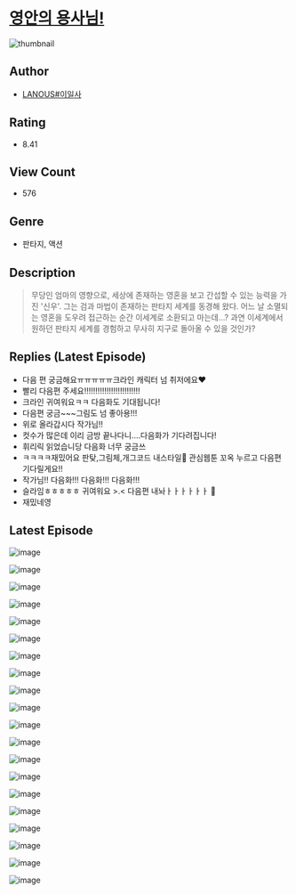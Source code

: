 # [영안의 용사님!](https://comic.naver.com/challenge/list?titleId=810238)
![thumbnail](https://image-comic.pstatic.net/user_contents_data/challenge_comic/2023/05/23/363837/upload_3760567499446565170_480x623.jpeg)

## Author
- [LANOUS#이일사](https://comic.naver.com/artistTitle?id=363837)

## Rating
- 8.41

## View Count
- 576

## Genre
- 판타지, 액션

## Description
> 무당인 엄마의 영향으로, 세상에 존재하는 영혼을 보고 간섭할 수 있는 능력을 가진 '신우'. 그는 검과 마법이 존재하는 판타지 세계를 동경해 왔다. 어느 날 소멸되는 영혼을 도우려 접근하는 순간 이세계로 소환되고 마는데...? 과연 이세계에서 원하던 판타지 세계를 경험하고 무사히 지구로 돌아올 수 있을 것인가?

## Replies (Latest Episode)
- 다음 편 궁금해요ㅠㅠㅠㅠㅠ크라인 캐릭터 넘 취저에요❤️
- 빨리 다음편 주세요!!!!!!!!!!!!!!!!!!!!!!!!!
- 크라인 귀여워요ㅋㅋ 다음화도 기대됩니다!
- 다음편 궁금~~~그림도 넘 좋아용!!!
- 위로 올라갑시다 작가님!!
- 컷수가 많은데 이리 금방 끝나다니....다음화가 기다려집니다!
- 휘리릭 읽었습니당 다음화 너무 궁금쓰
- ㅋㅋㅋㅋ재밌어요 판탖,그림체,개그코드 내스타일🩷 관심웹툰 꼬옥 누르고 다음편 기다릴게요!!
- 작가님!! 다음화!!! 다음화!!! 다음화!!!
- 슬라임ㅎㅎㅎㅎㅎ 귀여워요 >.< 다음편 내놔ㅏㅏㅏㅏㅏㅏ 🩷
- 재밌네영

## Latest Episode
![image](https://image-comic.pstatic.net/user_contents_data/challenge_comic/2023/05/23/363837/upload_7003438690914689333.jpeg)

![image](https://image-comic.pstatic.net/user_contents_data/challenge_comic/2023/05/23/363837/upload_7233403570810676535.jpeg)

![image](https://image-comic.pstatic.net/user_contents_data/challenge_comic/2023/05/23/363837/upload_3774353145396028465.jpeg)

![image](https://image-comic.pstatic.net/user_contents_data/challenge_comic/2023/05/23/363837/upload_7221912747358827571.jpeg)

![image](https://image-comic.pstatic.net/user_contents_data/challenge_comic/2023/05/23/363837/upload_4063990909198940465.jpeg)

![image](https://image-comic.pstatic.net/user_contents_data/challenge_comic/2023/05/23/363837/upload_7147838455725516089.jpeg)

![image](https://image-comic.pstatic.net/user_contents_data/challenge_comic/2023/05/23/363837/upload_3834032669406409272.jpeg)

![image](https://image-comic.pstatic.net/user_contents_data/challenge_comic/2023/05/23/363837/upload_3630241278087999796.jpeg)

![image](https://image-comic.pstatic.net/user_contents_data/challenge_comic/2023/05/23/363837/upload_7233680820347757361.jpeg)

![image](https://image-comic.pstatic.net/user_contents_data/challenge_comic/2023/05/23/363837/upload_3918806995854242148.jpeg)

![image](https://image-comic.pstatic.net/user_contents_data/challenge_comic/2023/05/23/363837/upload_7233688529025709619.jpeg)

![image](https://image-comic.pstatic.net/user_contents_data/challenge_comic/2023/05/23/363837/upload_7364568707411358519.jpeg)

![image](https://image-comic.pstatic.net/user_contents_data/challenge_comic/2023/05/23/363837/upload_3688556273067057463.jpeg)

![image](https://image-comic.pstatic.net/user_contents_data/challenge_comic/2023/05/23/363837/upload_3703146612767405363.jpeg)

![image](https://image-comic.pstatic.net/user_contents_data/challenge_comic/2023/05/23/363837/upload_3832907671476068912.jpeg)

![image](https://image-comic.pstatic.net/user_contents_data/challenge_comic/2023/05/23/363837/upload_3631419932323177520.jpeg)

![image](https://image-comic.pstatic.net/user_contents_data/challenge_comic/2023/05/23/363837/upload_3832675640115553633.jpeg)

![image](https://image-comic.pstatic.net/user_contents_data/challenge_comic/2023/05/23/363837/upload_3545284199892203366.jpeg)

![image](https://image-comic.pstatic.net/user_contents_data/challenge_comic/2023/05/23/363837/upload_3617906951510843703.jpeg)

![image](https://image-comic.pstatic.net/user_contents_data/challenge_comic/2023/05/23/363837/upload_3616448114298479713.jpeg)
